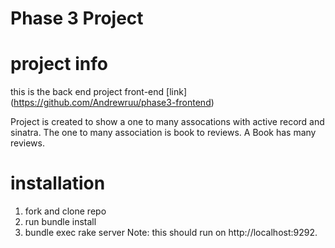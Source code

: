 # Phase 3 Project 

# project info
this is the back end project 
front-end [link] (https://github.com/Andrewruu/phase3-frontend)

Project is created to show a one to many assocations with active record and sinatra. The one to many association is book to reviews. A Book has many reviews.

# installation
1. fork and clone repo
2. run bundle install 
3. bundle exec rake server 
Note: this should run on http://localhost:9292.
